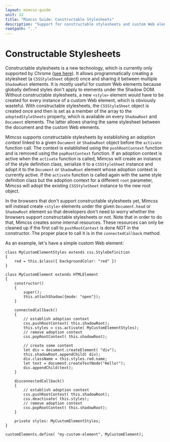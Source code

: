```yaml
---
layout: mimcss-guide
unit: 12
title: "Mimcss Guide: Constructable Stylesheets"
description: "Support for constructable stylesheets and custom Web elements."
rootpath: ".."
---
```


# Constructable Stylesheets

Constructable stylesheets is a new technology, which is currently only supported by Chrome ([see here](https://developers.google.com/web/updates/2019/02/constructable-stylesheets)). It allows programmatically creating a stylesheet (a `CSSStyleSheet` object) once and sharing it between multiple `ShadowRoot` elements. It is mostly useful for custom Web elements because globally defined styles don't apply to elements under the Shadow DOM. Without constructable stylesheets, a new `<style>` element would have to be created for every instance of a custom Web element, which is obviously wasteful. With constructable stylesheets, the `CSSStyleSheet` object is created once and then is set as a member of the array to the `adoptedStyleSheets` property, which is available on every `ShadowRoot` and `Document` elements. The latter allows sharing the same stylesheet between the document and the custom Web elements.

Mimcss supports constructable stylesheets by establishing an *adoption context* linked to a given `Document` or `ShadowRoot` object before the `activate` function call. The context is established using the `pushRootContext` function and is removed using the `popRootContext` function. If an adoption context is active when the `activate` function is called, Mimcss will create an instance of the style definition class, serialize it to a `CSSStyleSheet` instance and adopt it to the `Document` or `ShadowRoot` element whose adoption context is currently active. If the `activate` function is called again with the same style definition class but the adoption context for a different `root` parameter, Mimcss will adopt the existing `CSSStyleSheet` instance to the new root object.

In the browsers that don't support constructable stylesheets yet, Mimcss will instead create `<style>` elements under the given `Document.head` or `ShadowRoot` element so that developers don't need to worry whether the browsers support constructable stylesheets or not. Note that in order to do that, Mimcss creates some internal resources. These resources can only be cleaned up if the first call to `pushRootContext` is done NOT in the constructor. The proper place to call it is in the `connectedCallback` method.

As an example, let's have a simple custom Web element:

```tsx
class MyCustomElementStyles extends css.StyleDefinition
{
    red = this.$class({ backgroundColor: "red" })
}

class MyCustomElement extends HTMLElement
{
    constructor()
    {
        super();
        this.attachShadow({mode: "open"});
    }

    connectedCallback()
    {
        // establish adoption context
        css.pushRootContext( this.shadowRoot);
        this.styles = css.activate( MyCustomElementStyles);
        // remove adoption context
        css.popRootContext( this.shadowRoot);

        // create some content
        let div = document.createElement( "div");
        this.shadowRoot.appendChild( div);
        div.className = this.styles.red.name;
        let text = document.createTextNode("Hello!");
        div.appendChild(text);
    }

    disconnectedCallback()
    {
        // establish adoption context
        css.pushRootContext( this.shadowRoot);
        css.deactivate( this.styles);
        // remove adoption context
        css.popRootContext( this.shadowRoot);
    }

    private styles: MyCustomElementStyles;
}

customElements.define( "my-custom-element", MyCustomElement);
```


